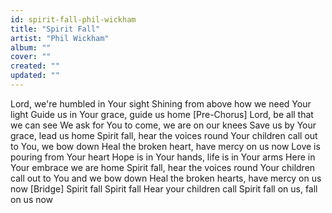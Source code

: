 ```yaml
---
id: spirit-fall-phil-wickham
title: "Spirit Fall"
artist: "Phil Wickham"
album: ""
cover: ""
created: ""
updated: ""
---
```


Lord, we're humbled in Your sight
Shining from above how we need Your light
Guide us in Your grace, guide us home
[Pre-Chorus]
Lord, be all that we can see
We ask for You to come, we are on our knees
Save us by Your grace, lead us home
Spirit fall, hear the voices round
Your children call out to You, we bow down
Heal the broken heart, have mercy on us now
Love is pouring from Your heart
Hope is in Your hands, life is in Your arms
Here in Your embrace we are home
Spirit fall, hear the voices round
Your children call out to You and we bow down
Heal the broken hearts, have mercy on us now
[Bridge]
Spirit fall
Spirit fall
Hear your children call
Spirit fall on us, fall on us now
